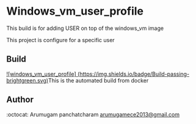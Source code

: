# Windows_vm_user_profile
This build is for adding USER on top of the windows_vm image

This project is configure for a specific user

## Build
[![windows_vm_user_profile] (https://img.shields.io/badge/Build-passing-brightgreen.svg)](https://hub.docker.com/r/dockertchchen/windows_vm_user_profile/builds/)This is the automated build from docker

## Author
 :octocat: Arumugam panchatcharam arumugamece2013@gmail.com
